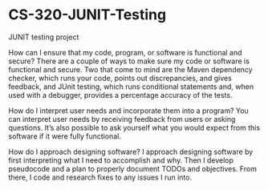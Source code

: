# CS-320-JUNIT-Testing
JUNIT testing project

How can I ensure that my code, program, or software is functional and secure?
There are a couple of ways to make sure my code or software is functional and secure. Two that come to mind are the Maven dependency checker, which runs your code, points out discrepancies, and gives feedback, and JUnit testing, which runs conditional statements and, when used with a debugger, provides a percentage accuracy of the tests.

How do I interpret user needs and incorporate them into a program?
You can interpret user needs by receiving feedback from users or asking questions. It’s also possible to ask yourself what you would expect from this software if it were fully functional.

How do I approach designing software?
I approach designing software by first interpreting what I need to accomplish and why. Then I develop pseudocode and a plan to properly document TODOs and objectives. From there, I code and research fixes to any issues I run into.
